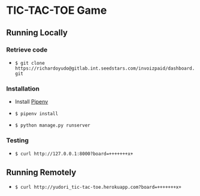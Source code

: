 # TIC-TAC-TOE Game


## Running Locally

### Retrieve code

* `$ git clone https://richardoyudo@gitlab.int.seedstars.com/invoizpaid/dashboard.git`


### Installation

* Install [Pipenv]

* `$ pipenv install`
* `$ python manage.py runserver`


### Testing

* `$ curl http://127.0.0.1:8000?board=+++++++x+`



## Running Remotely

* `$ curl http://yudori_tic-tac-toe.herokuapp.com?board=+++++++x+`


[Pipenv]: https://docs.pipenv.org/